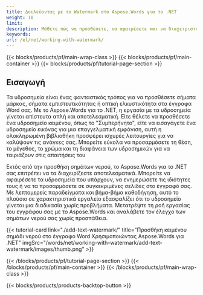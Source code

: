 ```yaml
---
title: Δουλεύοντας με το Watermark στο Aspose.Words για το .NET
weight: 10
limit:
description: Μάθετε πώς να προσθέσετε, να αφαιρέσετε και να διαχειριστείτε τα watermarks στα έγγραφα Word με το Aspose.Words για το .NET. Απλοποιήστε τις εργασίες watermarking με βήμα-βάθμα καθοδήγηση.
keywords:
url: /el/net/working-with-watermark/
---
```

{{< blocks/products/pf/main-wrap-class >}}
{{< blocks/products/pf/main-container >}}
{{< blocks/products/pf/tutorial-page-section >}}

## Εισαγωγή
 
Τα υδροσημεία είναι ένας φανταστικός τρόπος για να προσθέσετε σήματα μάρκας, σήματα εμπιστευτικότητας ή οπτική ελκυστικότητα στα έγγραφα Word σας. Με το Aspose.Words για το .NET, η εργασία με τα υδροσημεία γίνεται απίστευτα απλή και αποτελεσματική. Είτε θέλετε να προσθέσετε ένα υδροσημείο κειμένου, όπως το "Συμπερήνητο", είτε να εισαγάγετε ένα υδροσημείο εικόνας για μια επαγγελματική εμφάνιση, αυτή η ολοκληρωμένη βιβλιοθήκη προσφέρει ισχυρές λειτουργίες για να καλύψουν τις ανάγκες σας. Μπορείτε εύκολα να προσαρμόσετε τη θέση, το μέγεθος, το χρώμα και τη διαφάνεια των υδροσημικών για να ταιριάζουν στις απαιτήσεις του  

Εκτός από την προσθήκη σημάτων νερού, το Aspose.Words για το .NET σας επιτρέπει να τα διαχειρίζεστε αποτελεσματικά. Μπορείτε να αφαιρέσετε τα υδροσημεία που υπάρχουν, να ενημερώσετε τις ιδιότητες τους ή να τα προσαρμόσετε σε συγκεκριμένες σελίδες στο έγγραφό σας. Με λεπτομερείς παραδείγματα και βήμα-βήμα καθοδήγηση, αυτό το πλούσιο σε χαρακτηριστικά εργαλείο εξασφαλίζει ότι το υδροσημείο γίνεται μια διαδικασία χωρίς προβλήματα. Μετατρέψτε τη ροή εργασίας του εγγράφου σας με το Aspose.Words και αναλάβετε τον έλεγχο των σημάτων νερού σας χωρίς προσπάθεια.

{{< tutorial-card link="./add-text-watermark/" title="Προσθήκη κειμένου σημάδι νερού στο έγγραφο Word Χρησιμοποιώντας Aspose.Words για .NET" imgSrc="/words/net/working-with-watermark/add-text-watermark/images/thumb.png" >}}

{{< /blocks/products/pf/tutorial-page-section >}}
{{< /blocks/products/pf/main-container >}}
{{< /blocks/products/pf/main-wrap-class >}}

{{< blocks/products/products-backtop-button >}}